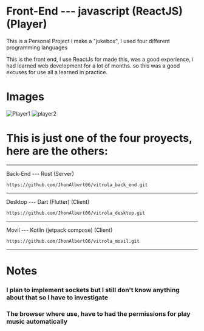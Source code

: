 # Front-End --- javascript (ReactJS) (Player)

This is a Personal Project i make a "jukebox", I used four different programming languages

This is the front end, I use ReactJs for made this, was a good experience, i had learned web development for a lot of months. so this was a good excuses for use all a learned in practice.

# Images

![Player1](https://user-images.githubusercontent.com/79234293/225177615-250ada39-b7e6-4f81-9097-9381f00724ff.png)
![player2](https://user-images.githubusercontent.com/79234293/225177667-c84d2d3a-8031-4316-9bfd-5e24b54f5b85.png)


# This is just one of the four proyects, here are the others: 

----------------------------------------------------------------------
Back-End --- Rust (Server)

	https://github.com/JhonAlbert06/vitrola_back_end.git
----------------------------------------------------------------------
Desktop --- Dart (Flutter) (Client)

	https://github.com/JhonAlbert06/vitrola_desktop.git
----------------------------------------------------------------------
Movil --- Kotlin (jetpack compose) (Client)

	https://github.com/JhonAlbert06/vitrola_movil.git
----------------------------------------------------------------------

# Notes

<h3>I plan to implement sockets but I still don't know anything about that so I have to investigate</h3>
<h3>The browser where use, have to had the permissions for play music automatically</h3>
